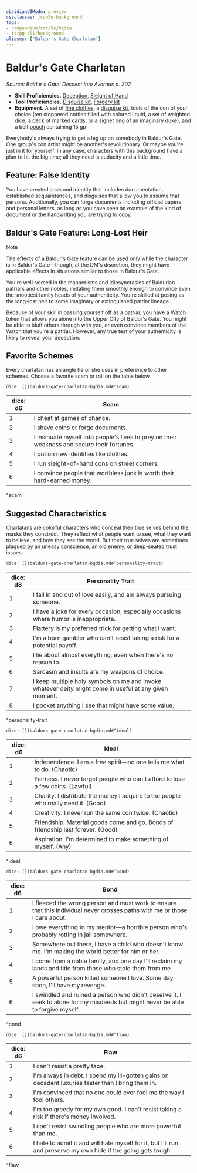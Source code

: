 ```yaml
---
obsidianUIMode: preview
cssclasses: json5e-background
tags:
- compendium/src/5e/bgdia
- ttrpg-cli/background
aliases: ["Baldur's Gate Charlatan"]
---
```

# Baldur's Gate Charlatan
*Source: Baldur's Gate: Descent Into Avernus p. 202*  

- **Skill Proficiencies.** [Deception](/compendium/rules/skills.md#Deception), [Sleight of Hand](/compendium/rules/skills.md#Sleight%20of%20Hand)  
- **Tool Proficiencies.** [Disguise kit](compendium/items/disguise-kit.md), [Forgery kit](compendium/items/forgery-kit.md)  
- **Equipment.** A set of [fine clothes](compendium/items/fine-clothes.md), a [disguise kit](compendium/items/disguise-kit.md), tools of the con of your choice (ten stoppered bottles filled with colored liquid, a set of weighted dice, a deck of marked cards, or a signet ring of an imaginary duke), and a belt [pouch](compendium/items/pouch.md) containing 15 gp  

Everybody's always trying to get a leg up on somebody in Baldur's Gate. One group's con artist might be another's revolutionary. Or maybe you're just in it for yourself. In any case, characters with this background have a plan to hit the big time; all they need is audacity and a little time.

## Feature: False Identity

You have created a second identity that includes documentation, established acquaintances, and disguises that allow you to assume that persona. Additionally, you can forge documents including official papers and personal letters, as long as you have seen an example of the kind of document or the handwriting you are trying to copy.

## Baldur's Gate Feature: Long-Lost Heir

> [!note]
> The effects of a Baldur's Gate feature can be used only while the character is in Baldur's Gate—though, at the DM's discretion, they might have applicable effects in situations similar to those in Baldur's Gate.

You're well-versed in the mannerisms and idiosyncrasies of Baldurian patriars and other nobles, imitating them smoothly enough to convince even the snootiest family heads of your authenticity. You're skilled at posing as the long-lost heir to some imaginary or extinguished patriar lineage.

Because of your skill in passing yourself off as a patriar, you have a Watch token that allows you alone into the Upper City of Baldur's Gate. You might be able to bluff others through with you, or even convince members of the Watch that you're a patriar. However, any true test of your authenticity is likely to reveal your deception.

## Favorite Schemes

Every charlatan has an angle he or she uses in preference to other schemes. Choose a favorite scam or roll on the table below.

`dice: [](baldurs-gate-charlatan-bgdia.md#^scam)`

| dice: d6 | Scam |
|----------|------|
| 1 | I cheat at games of chance. |
| 2 | I shave coins or forge documents. |
| 3 | I insinuate myself into people's lives to prey on their weakness and secure their fortunes. |
| 4 | I put on new identities like clothes. |
| 5 | I run sleight-of-hand cons on street corners. |
| 6 | I convince people that worthless junk is worth their hard-earned money. |
^scam

## Suggested Characteristics

Charlatans are colorful characters who conceal their true selves behind the masks they construct. They reflect what people want to see, what they want to believe, and how they see the world. But their true selves are sometimes plagued by an uneasy conscience, an old enemy, or deep-seated trust issues.

`dice: [](baldurs-gate-charlatan-bgdia.md#^personality-trait)`

| dice: d8 | Personality Trait |
|----------|-------------------|
| 1 | I fall in and out of love easily, and am always pursuing someone. |
| 2 | I have a joke for every occasion, especially occasions where humor is inappropriate. |
| 3 | Flattery is my preferred trick for getting what I want. |
| 4 | I'm a born gambler who can't resist taking a risk for a potential payoff. |
| 5 | I lie about almost everything, even when there's no reason to. |
| 6 | Sarcasm and insults are my weapons of choice. |
| 7 | I keep multiple holy symbols on me and invoke whatever deity might come in useful at any given moment. |
| 8 | I pocket anything I see that might have some value. |
^personality-trait

`dice: [](baldurs-gate-charlatan-bgdia.md#^ideal)`

| dice: d6 | Ideal |
|----------|-------|
| 1 | Independence. I am a free spirit—no one tells me what to do. (Chaotic) |
| 2 | Fairness. I never target people who can't afford to lose a few coins. (Lawful) |
| 3 | Charity. I distribute the money I acquire to the people who really need it. (Good) |
| 4 | Creativity. I never run the same con twice. (Chaotic) |
| 5 | Friendship. Material goods come and go. Bonds of friendship last forever. (Good) |
| 6 | Aspiration. I'm determined to make something of myself. (Any) |
^ideal

`dice: [](baldurs-gate-charlatan-bgdia.md#^bond)`

| dice: d6 | Bond |
|----------|------|
| 1 | I fleeced the wrong person and must work to ensure that this individual never crosses paths with me or those I care about. |
| 2 | I owe everything to my mentor—a horrible person who's probably rotting in jail somewhere. |
| 3 | Somewhere out there, I have a child who doesn't know me. I'm making the world better for him or her. |
| 4 | I come from a noble family, and one day I'll reclaim my lands and title from those who stole them from me. |
| 5 | A powerful person killed someone I love. Some day soon, I'll have my revenge. |
| 6 | I swindled and ruined a person who didn't deserve it. I seek to atone for my misdeeds but might never be able to forgive myself. |
^bond

`dice: [](baldurs-gate-charlatan-bgdia.md#^flaw)`

| dice: d6 | Flaw |
|----------|------|
| 1 | I can't resist a pretty face. |
| 2 | I'm always in debt. I spend my ill-gotten gains on decadent luxuries faster than I bring them in. |
| 3 | I'm convinced that no one could ever fool me the way I fool others. |
| 4 | I'm too greedy for my own good. I can't resist taking a risk if there's money involved. |
| 5 | I can't resist swindling people who are more powerful than me. |
| 6 | I hate to admit it and will hate myself for it, but I'll run and preserve my own hide if the going gets tough. |
^flaw